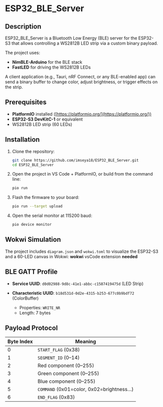 # ESP32\_BLE\_Server

## Description

ESP32\_BLE\_Server is a Bluetooth Low Energy (BLE) server for the ESP32-S3 that allows controlling a WS2812B LED strip via a custom binary payload.

The project uses:

* **NimBLE-Arduino** for the BLE stack
* **FastLED** for driving the WS2812B LEDs

A client application (e.g., Tauri, nRF Connect, or any BLE-enabled app) can send a binary buffer to change color, adjust brightness, or trigger effects on the strip.

## Prerequisites

* **PlatformIO** installed ([https://platformio.org/](https://platformio.org/))
* **ESP32-S3 DevKitC-1** or equivalent
* WS2812B LED strip (60 LEDs)

## Installation

1. Clone the repository:

   ```bash
   git clone https://github.com/imseya18/ESP32_BLE_Server.git
   cd ESP32_BLE_Server
   ```
2. Open the project in VS Code + PlatformIO, or build from the command line:

   ```bash
   pio run
   ```
3. Flash the firmware to your board:

   ```bash
   pio run --target upload
   ```
4. Open the serial monitor at 115200 baud:

   ```bash
   pio device monitor
   ```

## Wokwi Simulation

The project includes `diagram.json` and `wokwi.toml` to visualize the ESP32-S3 and a 60-LED canvas in Wokwi:
**wokwi** vsCode extension **needed**

## BLE GATT Profile

* **Service UUID**: `d0d02988-9d8c-41e1-abbc-c1587419475d` (LED Strip)
* **Characteristic UUID**: `b18d531d-0d2e-4315-b253-677c0b9bdf72` (ColorBuffer)

  * Properties: `WRITE_NR`
  * Length: 7 bytes

## Payload Protocol

| Byte Index | Meaning                                  |
| ---------- | ---------------------------------------- |
| 0          | `START_FLAG` (0x38)                      |
| 1          | `SEGMENT_ID` (0–14)                      |
| 2          | Red component (0–255)                    |
| 3          | Green component (0–255)                  |
| 4          | Blue component (0–255)                   |
| 5          | `COMMAND` (0x01=color, 0x02=brightness…) |
| 6          | `END_FLAG` (0x83)                        |